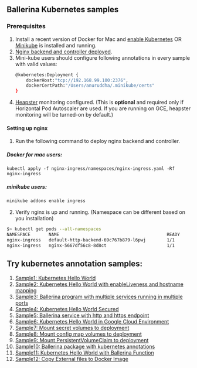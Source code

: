 ## Ballerina Kubernetes samples


### Prerequisites
 1. Install a recent version of Docker for Mac and [enable Kubernetes](https://docs.docker.com/docker-for-mac/#kubernetes) OR
    [Minikube](https://kubernetes.io/docs/tasks/tools/install-minikube/) is installed and running.
 2. [Nginx backend and controller deployed](#setting-up-nginx).
 3. Mini-kube users should configure following annotations in every sample with valid values: 
    ```bash
    @kubernetes:Deployment {
        dockerHost:"tcp://192.168.99.100:2376", 
        dockerCertPath:"/Users/anuruddha/.minikube/certs"
    }
    ```
 4. [Heapster](https://github.com/kubernetes/heapster) monitoring configured.
    (This is **optional** and required only if Horizontal Pod Autoscaler are used. If you are running on GCE, heapster monitoring will be turned-on by default.)
    
#### Setting up nginx

1. Run the following command to deploy nginx backend and controller.
##### Docker for mac users:
```
kubectl apply -f nginx-ingress/namespaces/nginx-ingress.yaml -Rf nginx-ingress
```

##### minikube users:
```bash
minikube addons enable ingress
```

2. Verify nginx is up and running. (Namespace can be different based on you installation)
```bash
$> kubectl get pods --all-namespaces
NAMESPACE       NAME                                         READY     STATUS    RESTARTS   AGE
nginx-ingress   default-http-backend-69c767b879-l6pwj        1/1       Running   0          3d
nginx-ingress   nginx-5667df56c8-8d8ct                       1/1       Running   0          3d
```

## Try kubernetes annotation samples:

1. [Sample1: Kubernetes Hello World](sample1/)
1. [Sample2: Kubernetes Hello World with enableLiveness and hostname mapping](sample2/)
1. [Sample3: Ballerina program with multiple services running in multiple ports](sample3/)
1. [Sample4: Kubernetes Hello World Secured](sample4/)
1. [Sample5: Ballerina service with http and https endpoint](sample5/)
1. [Sample6: Kubernetes Hello World in Google Cloud Environment](sample6/)
1. [Sample7: Mount secret volumes to deployment](sample7)
1. [Sample8: Mount config map volumes to deployment](sample8)
1. [Sample9: Mount PersistentVolumeClaim to deployment](sample9)
1. [Sample10: Ballerina package with kubernetes annotations](sample10)
1. [Sample11: Kubernetes Hello World with Ballerina Function](sample11)
1. [Sample12: Copy External files to Docker Image](sample12) 